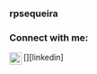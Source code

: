 ### rpsequeira

### Connect with me:

[<img align="left" alt="rpsequeira | LinkedIn" width="22px" src="https://cdn.jsdelivr.net/npm/simple-icons@v3/icons/linkedin.svg" />][linkedin]